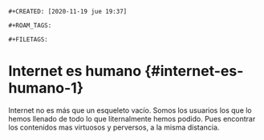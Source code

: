 ```{=org}
#+CREATED: [2020-11-19 jue 19:37]
```
```{=org}
#+ROAM_TAGS:
```
```{=org}
#+FILETAGS: 
```
# Internet es humano {#internet-es-humano-1}

Internet no es más que un esqueleto vacío. Somos los usuarios los que lo
hemos llenado de todo lo que liternalmente hemos podido. Pues encontrar
los contenidos mas virtuosos y perversos, a la misma distancia.
